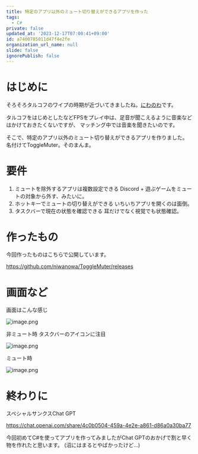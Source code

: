 ```yaml
---
title: 特定のアプリ以外のミュート切り替えができるアプリを作った
tags:
  - C#
private: false
updated_at: '2023-12-17T07:00:41+09:00'
id: a7400785011d47f4e2fe
organization_url_name: null
slide: false
ignorePublish: false
---
```

# はじめに
そろそろタルコフのワイプの時期が近づいてきましたね。[にわのわ](https://twitter.com/niwa_nowa)です。

タルコフをはじめとしたなどFPSをプレイ中は、足音が聞こえるように音楽などはかけておきたくないですが、
マッチング中では音楽を聞きたいのです。

そこで、特定のアプリ以外のミュート切り替えができるアプリを作りました。
名付けてToggleMuter。そのまんま。

# 要件
1. ミュートを除外するアプリは複数設定できる
Discord + 遊ぶゲームをミュートの対象から外す、みたいに。
2. ホットキーでミュートの切り替えができる
いちいちアプリを開くのは面倒。
3. タスクバーで現在の状態を確認できる
耳だけでなく視覚でも状態確認。

# 作ったもの
今回作ったものはこちらで公開しています。

https://github.com/niwanowa/ToggleMuter/releases

# 画面など
画面はこんな感じ

![image.png](https://qiita-image-store.s3.ap-northeast-1.amazonaws.com/0/590707/5b640f3c-3096-d4b8-ca15-b02cd3dd9f98.png)

非ミュート時
タスクバーのアイコンに注目

![image.png](https://qiita-image-store.s3.ap-northeast-1.amazonaws.com/0/590707/e5117f8b-bb00-8fc1-b83e-f3348acf0fc1.png)

ミュート時

![image.png](https://qiita-image-store.s3.ap-northeast-1.amazonaws.com/0/590707/db914a02-97b4-f239-b160-79756a28b6af.png)

# 終わりに
スペシャルサンクスChat GPT

https://chat.openai.com/share/4c0b0504-459a-4e2e-a861-d86a0a30ba77

今回初めてC#を使ってアプリを作ってみましたがChat GPTのおかげで割と早く物を作れたと思います。
(沼にはまるとやばかったけど...)

